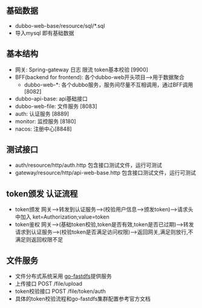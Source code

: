 ## 基础数据

- dubbo-web-base/resource/sql/*.sql
- 导入mysql 即有基础数据 

## 基本结构

- 网关: Spring-gateway 日志 限流 token基本校验 [9900]
- BFF(backend for frontend): 各个dubbo-web开头项目-->用于数据聚合 
    - dubbo-web-*: 各个dubbo服务，服务间尽量不互相调用，通过BFF调用 [8082]
- dubbo-api-base: api基础接口 
- dubbo-web-file: 文件服务 [8083]
- auth: 认证服务 [8889]
- monitor: 监控服务 [8180]
- nacos: 注册中心[8848]

## 测试接口
- auth/resource/http/auth.http 包含接口测试文件，运行可测试
- gateway/resource/http/api-web-base.http 包含接口测试文件，运行可测试

## token颁发 认证流程

- token颁发
    网关-->转发到认证服务-->(校验用户信息-->颁发token)-->请求头中加入 ket=Authorization;value=token
- token鉴权
    网关-->(基础token校验,token是否有效,token是否已过期)-->转发请求到认证服务-->(校验token是否满足访问权限)-->返回网关,满足则放行,不满足则返回权限不足
    
## 文件服务
- 文件分布式系统采用 [go-fastdfs](https://sjqzhang.github.io/go-fastdfs/#vision)提供服务
- 上传接口 POST /file/upload
- token校验接口 POST /file/token/auth
- 具体的token校验流程和go-fastdfs集群配置参考官方文档